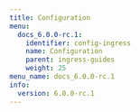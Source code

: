 ```yaml
---
title: Configuration
menu:
  docs_6.0.0-rc.1:
    identifier: config-ingress
    name: Configuration
    parent: ingress-guides
    weight: 25
menu_name: docs_6.0.0-rc.1
info:
  version: 6.0.0-rc.1
---
```


